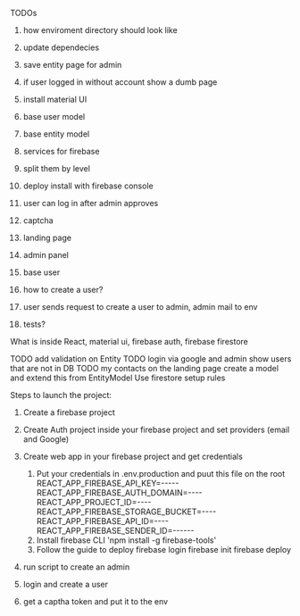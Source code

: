 TODOs
1. how enviroment directory should look like

1. update dependecies
2. save entity page for admin
3. if user logged in without account show a dumb page
3. install material UI
3. base user model
4. base entity model
5. services for firebase
6. split them by level
7. deploy install with firebase console
8. user can log in after admin approves
9. captcha
10. landing page
7. admin panel
8. base user
6. how to create a user?
7. user sends request to create a user to admin, admin mail to env
8. tests?



What is inside
React, material ui, firebase auth, firebase firestore

  TODO add validation on Entity
TODO login via google and admin show users that are not in DB
TODO my contacts on the landing page
create a model and extend this from EntityModel
Use firestore
setup rules

Steps to launch the project:
1. Create a firebase project
2. Create Auth project inside your firebase project and set providers (email and Google)
4. Create web app in your firebase project and get credentials
   1. Put your credentials in .env.production and puut this file on the root
      REACT_APP_FIREBASE_API_KEY=-----
      REACT_APP_FIREBASE_AUTH_DOMAIN=----
      REACT_APP_PROJECT_ID=----
      REACT_APP_FIREBASE_STORAGE_BUCKET=----
      REACT_APP_FIREBASE_API_ID=----
      REACT_APP_FIREBASE_SENDER_ID=------
   2. Install firebase CLI 'npm install -g firebase-tools'
   3. Follow the guide to deploy
      firebase login
      firebase init
      firebase deploy

3. run script to create an admin
4. login and create a user
5. get a captha token and put it to the env
